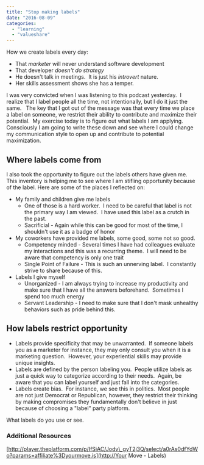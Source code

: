 ```yaml
---
title: "Stop making labels"
date: "2016-08-09"
categories: 
  - "learning"
  - "valueshare"
---
```


How we create labels every day:

- That _marketer_ will never understand software development
- That developer _doesn't do strategy_
- He doesn't talk in meetings.  It is just his _introvert_ nature.
- Her skills assessment shows she has a temper.

I was very convicted when I was listening to this podcast yesterday.  I realize that I label people all the time, not intentionally, but I do it just the same.   The key that I got out of the message was that every time we place a label on someone, we restrict their ability to contribute and maximize their potential.  My exercise today is to figure out what labels I am applying.  Consciously I am going to write these down and see where I could change my communication style to open up and contribute to potential maximization.

## Where labels come from

I also took the opportunity to figure out the labels others have given me.  This inventory is helping me to see where I am stifling opportunity because of the label. Here are some of the places I reflected on:

- My family and children give me labels
    - One of those is a hard worker.  I need to be careful that label is not the primary way I am viewed.  I have used this label as a crutch in the past.
    - Sacrificial - Again while this can be good for most of the time, I shouldn't use it as a badge of honor
- My coworkers have provided me labels, some good, some not so good.
    - Competency minded - Several times I have had colleagues evaluate my interactions and this was a recurring theme.  I will need to be aware that competency is only one trait
    - Single Point of Failure - This is such an unnerving label.  I constantly strive to share because of this.
- Labels I give myself
    - Unorganized - I am always trying to increase my productivity and make sure that I have all the answers beforehand.  Sometimes I spend too much energy
    - Servant Leadership - I need to make sure that I don't mask unhealthy behaviors such as pride behind this.

## How labels restrict opportunity

- Labels provide specificity that may be unwarranted.  If someone labels you as a marketer for instance, they may only consult you when it is a marketing question.  However, your experiential skills may provide unique insights.
- Labels are defined by the person labeling you.  People utilize labels as just a quick way to categorize according to their needs.  Again, be aware that you can label yourself and just fall into the categories.
- Labels create bias.  For instance, we see this in politics.  Most people are not just Democrat or Republican, however, they restrict their thinking by making compromises they fundamentally don't believe in just because of choosing a "label" party platform.

What labels do you use or see.

### Additional Resources

[http://player.theplatform.com/p/IfSiAC/Jodv\_gyT2j3Q/select/a0rAs0dfYdWo?params=affiliate%3Dyourmove.is](http://Your Move - Labels)
